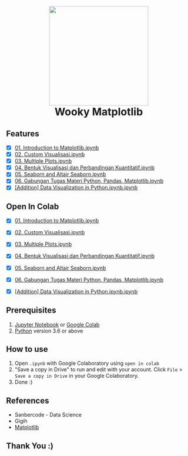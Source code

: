 <h1 align="center">
  <img align="center" src="/images/matplotlib.png"  width="270"></img>
<br>
Wooky Matplotlib
</h1>

## Features

- [x] [01. Introduction to Matplotlib.ipynb](https://github.com/nurimammasri/Wooky-Matplotlib/blob/main/01.%20Introduction%20to%20Matplotlib.ipynb)
- [x] [02. Custom Visualisasi.ipynb](https://github.com/nurimammasri/Wooky-Matplotlib/blob/main/02.%20Custom%20Visualisasi.ipynb)
- [x] [03. Multiple Plots.ipynb](https://github.com/nurimammasri/Wooky-Matplotlib/blob/main/03.%20Multiple%20Plots.ipynb)
- [x] [04. Bentuk Visualisasi dan Perbandingan Kuantitatif.ipynb](https://github.com/nurimammasri/Wooky-Matplotlib/blob/main/04.%20Bentuk%20Visualisasi%20dan%20Perbandingan%20Kuantitatif.ipynb)
- [x] [05. Seaborn and Altair Seaborn.ipynb](https://github.com/nurimammasri/Wooky-Matplotlib/blob/main/05.%20Seaborn%20and%20Altair%20Seaborn.ipynb)
- [x] [06. Gabungan Tugas Materi Python, Pandas, Matplotlib.ipynb](https://github.com/nurimammasri/Wooky-Matplotlib/blob/main/06.%20Gabungan%20Tugas%20Materi%20Python%2C%20Pandas%2C%20Matplotlib.ipynb)
- [x] [[Addition] Data Visualization in Python.ipynb.ipynb](https://github.com/nurimammasri/Wooky-Matplotlib/blob/main/%5BAddition%5D%20Data%20Visualization%20in%20Python.ipynb.ipynb)

## Open In Colab

- [x] [01. Introduction to Matplotlib.ipynb](https://colab.research.google.com/github/nurimammasri/Wooky-Matplotlib/blob/main/01.%20Introduction%20to%20Matplotlib.ipynb)
- [x] [02. Custom Visualisasi.ipynb](https://colab.research.google.com/github/nurimammasri/Wooky-Matplotlib/blob/main/02.%20Custom%20Visualisasi.ipynb)
- [x] [03. Multiple Plots.ipynb](https://colab.research.google.com/github/nurimammasri/Wooky-Matplotlib/blob/main/03.%20Multiple%20Plots.ipynb)
- [x] [04. Bentuk Visualisasi dan Perbandingan Kuantitatif.ipynb](https://colab.research.google.com/github/nurimammasri/Wooky-Matplotlib/blob/main/04.%20Bentuk%20Visualisasi%20dan%20Perbandingan%20Kuantitatif.ipynb)
- [x] [05. Seaborn and Altair Seaborn.ipynb](https://colab.research.google.com/github/nurimammasri/Wooky-Matplotlib/blob/main/05.%20Seaborn%20and%20Altair%20Seaborn.ipynb)
- [x] [06. Gabungan Tugas Materi Python, Pandas, Matplotlib.ipynb](https://colab.research.google.com/github/nurimammasri/Wooky-Matplotlib/blob/main/06.%20Gabungan%20Tugas%20Materi%20Python%2C%20Pandas%2C%20Matplotlib.ipynb)
- [x] [[Addition] Data Visualization in Python.ipynb.ipynb](https://colab.research.google.com/github/nurimammasri/Wooky-Matplotlib/blob/main/%5BAddition%5D%20Data%20Visualization%20in%20Python.ipynb.ipynb)


## Prerequisites
1. [Jupyter Notebook](https://test-jupyter.readthedocs.io/en/latest/install.html) or [Google Colab](https://colab.research.google.com/)
2. [Python](https://www.python.org/downloads/) version 3.6 or above

## How to use
1. Open `.ipynb` with Google Colaboratory using `open in colab`
2. "Save a copy in Drive" to run and edit with your account. Click `File` > `Save a copy in Drive` in your Google Colaboratory.
3. Done :)

## References
* Sanbercode - Data Science
* Gigih
* [Matplotlib](https://matplotlib.org/)

## Thank You :)